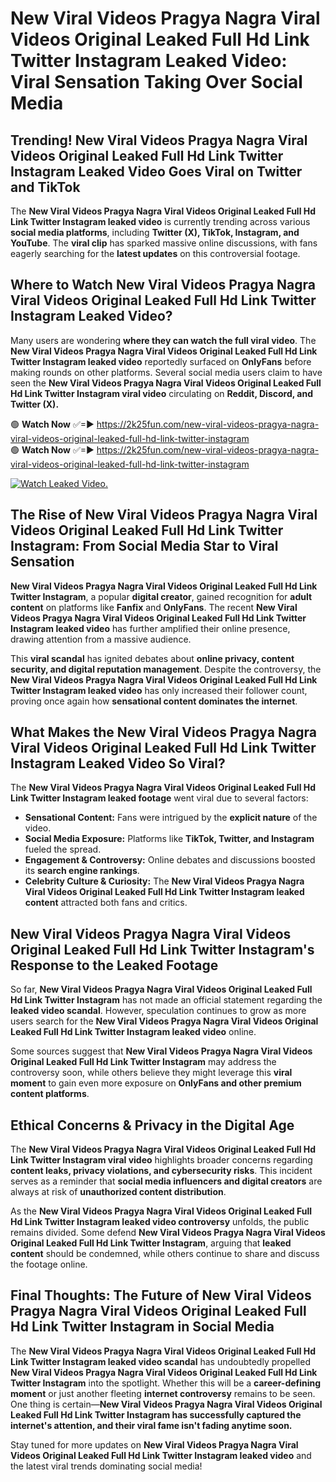 # New Viral Videos Pragya Nagra Viral Videos Original Leaked Full Hd Link Twitter Instagram Leaked Video: Viral Sensation Taking Over Social Media

## **Trending! New Viral Videos Pragya Nagra Viral Videos Original Leaked Full Hd Link Twitter Instagram Leaked Video Goes Viral on Twitter and TikTok**
The **New Viral Videos Pragya Nagra Viral Videos Original Leaked Full Hd Link Twitter Instagram leaked video** is currently trending across various **social media platforms**, including **Twitter (X), TikTok, Instagram, and YouTube**. The **viral clip** has sparked massive online discussions, with fans eagerly searching for the **latest updates** on this controversial footage.

## **Where to Watch New Viral Videos Pragya Nagra Viral Videos Original Leaked Full Hd Link Twitter Instagram Leaked Video?**
Many users are wondering **where they can watch the full viral video**. The **New Viral Videos Pragya Nagra Viral Videos Original Leaked Full Hd Link Twitter Instagram leaked video** reportedly surfaced on **OnlyFans** before making rounds on other platforms. Several social media users claim to have seen the **New Viral Videos Pragya Nagra Viral Videos Original Leaked Full Hd Link Twitter Instagram viral video** circulating on **Reddit, Discord, and Twitter (X).**

🟢 **Watch Now** ✅=► https://2k25fun.com/new-viral-videos-pragya-nagra-viral-videos-original-leaked-full-hd-link-twitter-instagram  
🟢 **Watch Now** ✅=► https://2k25fun.com/new-viral-videos-pragya-nagra-viral-videos-original-leaked-full-hd-link-twitter-instagram  

[![Watch Leaked Video.](https://miro.medium.com/v2/resize:fit:828/format:webp/1*cilzJN44JGOrTw9NJCrNHA.gif "Watch Leaked Video")](https://2k25fun.com/new-viral-videos-pragya-nagra-viral-videos-original-leaked-full-hd-link-twitter-instagram)

## **The Rise of New Viral Videos Pragya Nagra Viral Videos Original Leaked Full Hd Link Twitter Instagram: From Social Media Star to Viral Sensation**
**New Viral Videos Pragya Nagra Viral Videos Original Leaked Full Hd Link Twitter Instagram**, a popular **digital creator**, gained recognition for **adult content** on platforms like **Fanfix** and **OnlyFans**. The recent **New Viral Videos Pragya Nagra Viral Videos Original Leaked Full Hd Link Twitter Instagram leaked video** has further amplified their online presence, drawing attention from a massive audience.

This **viral scandal** has ignited debates about **online privacy, content security, and digital reputation management**. Despite the controversy, the **New Viral Videos Pragya Nagra Viral Videos Original Leaked Full Hd Link Twitter Instagram leaked video** has only increased their follower count, proving once again how **sensational content dominates the internet**.

## **What Makes the New Viral Videos Pragya Nagra Viral Videos Original Leaked Full Hd Link Twitter Instagram Leaked Video So Viral?**
The **New Viral Videos Pragya Nagra Viral Videos Original Leaked Full Hd Link Twitter Instagram leaked footage** went viral due to several factors:
- **Sensational Content:** Fans were intrigued by the **explicit nature** of the video.
- **Social Media Exposure:** Platforms like **TikTok, Twitter, and Instagram** fueled the spread.
- **Engagement & Controversy:** Online debates and discussions boosted its **search engine rankings**.
- **Celebrity Culture & Curiosity:** The **New Viral Videos Pragya Nagra Viral Videos Original Leaked Full Hd Link Twitter Instagram leaked content** attracted both fans and critics.

## **New Viral Videos Pragya Nagra Viral Videos Original Leaked Full Hd Link Twitter Instagram's Response to the Leaked Footage**
So far, **New Viral Videos Pragya Nagra Viral Videos Original Leaked Full Hd Link Twitter Instagram** has not made an official statement regarding the **leaked video scandal**. However, speculation continues to grow as more users search for the **New Viral Videos Pragya Nagra Viral Videos Original Leaked Full Hd Link Twitter Instagram leaked video** online.

Some sources suggest that **New Viral Videos Pragya Nagra Viral Videos Original Leaked Full Hd Link Twitter Instagram** may address the controversy soon, while others believe they might leverage this **viral moment** to gain even more exposure on **OnlyFans and other premium content platforms**.

## **Ethical Concerns & Privacy in the Digital Age**
The **New Viral Videos Pragya Nagra Viral Videos Original Leaked Full Hd Link Twitter Instagram viral video** highlights broader concerns regarding **content leaks, privacy violations, and cybersecurity risks**. This incident serves as a reminder that **social media influencers and digital creators** are always at risk of **unauthorized content distribution**.

As the **New Viral Videos Pragya Nagra Viral Videos Original Leaked Full Hd Link Twitter Instagram leaked video controversy** unfolds, the public remains divided. Some defend **New Viral Videos Pragya Nagra Viral Videos Original Leaked Full Hd Link Twitter Instagram**, arguing that **leaked content** should be condemned, while others continue to share and discuss the footage online.

## **Final Thoughts: The Future of New Viral Videos Pragya Nagra Viral Videos Original Leaked Full Hd Link Twitter Instagram in Social Media**
The **New Viral Videos Pragya Nagra Viral Videos Original Leaked Full Hd Link Twitter Instagram leaked video scandal** has undoubtedly propelled **New Viral Videos Pragya Nagra Viral Videos Original Leaked Full Hd Link Twitter Instagram** into the spotlight. Whether this will be a **career-defining moment** or just another fleeting **internet controversy** remains to be seen. One thing is certain—**New Viral Videos Pragya Nagra Viral Videos Original Leaked Full Hd Link Twitter Instagram has successfully captured the internet's attention, and their viral fame isn't fading anytime soon.**

Stay tuned for more updates on **New Viral Videos Pragya Nagra Viral Videos Original Leaked Full Hd Link Twitter Instagram leaked video** and the latest viral trends dominating social media!